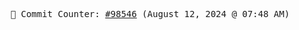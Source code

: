 <p align="center">
    <samp>
        📮 Commit Counter: <a href="https://github.com/Javascript-void0/Javascript-void0/commits/main">#98546</a> (August 12, 2024 @ 07:48 AM)
    </samp>
</p>